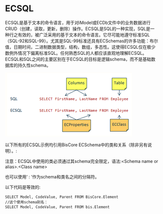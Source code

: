 # ECSQL

ECSQL是基于文本的命令语言，用于对iModel或ECDb文件中的业务数据进行CRUD（创建，读取，更新，删除）操作。ECSQL是SQL的一种实现，SQL是一种行之有效的，被广泛采用的基于文本的命令语言。它尽可能地遵守标准SQL（SQL-92和SQL-99）。尤其是SQL-99标准还具有ECSchemas的许多功能：布尔值，日期时间，二进制数据类型，结构，数组，多态性。这使得ECSQL仅在极少数例外情况下偏离标准SQL。任何熟悉SQL的人都应该直观地理解ECSQL。ECSQL和SQL之间的主要区别在于ECSQL的目标是逻辑schema，而不是基础数据库的持久性schema。

![](/assets/CSQL.png)



以下所有的ECSQL示例均引用BisCore ECSchema中的类和关系（除非另有说明）。:

注意：ECSQL中使用的类必须通过其schema完全限定，语法:&lt;Schema name or alias&gt;.&lt;Class name&gt;

也可以使用‘ : ’作为schema和类名之间的分隔符。

以下代码是等效的:

```
SELECT Model, CodeValue, Parent FROM BisCore.Element
//这个使用schema别名：
SELECT Model, CodeValue, Parent FROM bis.Element
```



